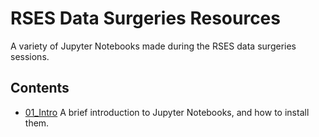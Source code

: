 # RSES Data Surgeries Resources

A variety of Jupyter Notebooks made during the RSES data surgeries sessions.

## Contents

- [01_Intro](./01_Intro/Intro_to_Python_and_Jupyter.ipynb) A brief introduction to Jupyter Notebooks, and how to install them.